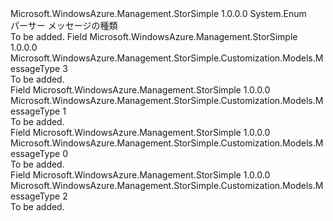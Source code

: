 <Type Name="MessageType" FullName="Microsoft.WindowsAzure.Management.StorSimple.Customization.Models.MessageType">
  <TypeSignature Language="C#" Value="public enum MessageType" />
  <TypeSignature Language="ILAsm" Value=".class public auto ansi sealed MessageType extends System.Enum" />
  <TypeSignature Language="DocId" Value="T:Microsoft.WindowsAzure.Management.StorSimple.Customization.Models.MessageType" />
  <TypeSignature Language="VB.NET" Value="Public Enum MessageType" />
  <TypeSignature Language="F#" Value="type MessageType = " />
  <AssemblyInfo>
    <AssemblyName>Microsoft.WindowsAzure.Management.StorSimple</AssemblyName>
    <AssemblyVersion>1.0.0.0</AssemblyVersion>
  </AssemblyInfo>
  <Base>
    <BaseTypeName>System.Enum</BaseTypeName>
  </Base>
  <Docs>
    <summary>
            パーサー メッセージの種類
            </summary>
    <remarks>To be added.</remarks>
  </Docs>
  <Members>
    <Member MemberName="Error">
      <MemberSignature Language="C#" Value="Error" />
      <MemberSignature Language="ILAsm" Value=".field public static literal valuetype Microsoft.WindowsAzure.Management.StorSimple.Customization.Models.MessageType Error = int32(3)" />
      <MemberSignature Language="DocId" Value="F:Microsoft.WindowsAzure.Management.StorSimple.Customization.Models.MessageType.Error" />
      <MemberSignature Language="VB.NET" Value="Error" />
      <MemberSignature Language="F#" Value="Error = 3" Usage="Microsoft.WindowsAzure.Management.StorSimple.Customization.Models.MessageType.Error" />
      <MemberType>Field</MemberType>
      <AssemblyInfo>
        <AssemblyName>Microsoft.WindowsAzure.Management.StorSimple</AssemblyName>
        <AssemblyVersion>1.0.0.0</AssemblyVersion>
      </AssemblyInfo>
      <ReturnValue>
        <ReturnType>Microsoft.WindowsAzure.Management.StorSimple.Customization.Models.MessageType</ReturnType>
      </ReturnValue>
      <MemberValue>3</MemberValue>
      <Docs>
        <summary>To be added.</summary>
      </Docs>
    </Member>
    <Member MemberName="Info">
      <MemberSignature Language="C#" Value="Info" />
      <MemberSignature Language="ILAsm" Value=".field public static literal valuetype Microsoft.WindowsAzure.Management.StorSimple.Customization.Models.MessageType Info = int32(1)" />
      <MemberSignature Language="DocId" Value="F:Microsoft.WindowsAzure.Management.StorSimple.Customization.Models.MessageType.Info" />
      <MemberSignature Language="VB.NET" Value="Info" />
      <MemberSignature Language="F#" Value="Info = 1" Usage="Microsoft.WindowsAzure.Management.StorSimple.Customization.Models.MessageType.Info" />
      <MemberType>Field</MemberType>
      <AssemblyInfo>
        <AssemblyName>Microsoft.WindowsAzure.Management.StorSimple</AssemblyName>
        <AssemblyVersion>1.0.0.0</AssemblyVersion>
      </AssemblyInfo>
      <ReturnValue>
        <ReturnType>Microsoft.WindowsAzure.Management.StorSimple.Customization.Models.MessageType</ReturnType>
      </ReturnValue>
      <MemberValue>1</MemberValue>
      <Docs>
        <summary>To be added.</summary>
      </Docs>
    </Member>
    <Member MemberName="Verbose">
      <MemberSignature Language="C#" Value="Verbose" />
      <MemberSignature Language="ILAsm" Value=".field public static literal valuetype Microsoft.WindowsAzure.Management.StorSimple.Customization.Models.MessageType Verbose = int32(0)" />
      <MemberSignature Language="DocId" Value="F:Microsoft.WindowsAzure.Management.StorSimple.Customization.Models.MessageType.Verbose" />
      <MemberSignature Language="VB.NET" Value="Verbose" />
      <MemberSignature Language="F#" Value="Verbose = 0" Usage="Microsoft.WindowsAzure.Management.StorSimple.Customization.Models.MessageType.Verbose" />
      <MemberType>Field</MemberType>
      <AssemblyInfo>
        <AssemblyName>Microsoft.WindowsAzure.Management.StorSimple</AssemblyName>
        <AssemblyVersion>1.0.0.0</AssemblyVersion>
      </AssemblyInfo>
      <ReturnValue>
        <ReturnType>Microsoft.WindowsAzure.Management.StorSimple.Customization.Models.MessageType</ReturnType>
      </ReturnValue>
      <MemberValue>0</MemberValue>
      <Docs>
        <summary>To be added.</summary>
      </Docs>
    </Member>
    <Member MemberName="Warning">
      <MemberSignature Language="C#" Value="Warning" />
      <MemberSignature Language="ILAsm" Value=".field public static literal valuetype Microsoft.WindowsAzure.Management.StorSimple.Customization.Models.MessageType Warning = int32(2)" />
      <MemberSignature Language="DocId" Value="F:Microsoft.WindowsAzure.Management.StorSimple.Customization.Models.MessageType.Warning" />
      <MemberSignature Language="VB.NET" Value="Warning" />
      <MemberSignature Language="F#" Value="Warning = 2" Usage="Microsoft.WindowsAzure.Management.StorSimple.Customization.Models.MessageType.Warning" />
      <MemberType>Field</MemberType>
      <AssemblyInfo>
        <AssemblyName>Microsoft.WindowsAzure.Management.StorSimple</AssemblyName>
        <AssemblyVersion>1.0.0.0</AssemblyVersion>
      </AssemblyInfo>
      <ReturnValue>
        <ReturnType>Microsoft.WindowsAzure.Management.StorSimple.Customization.Models.MessageType</ReturnType>
      </ReturnValue>
      <MemberValue>2</MemberValue>
      <Docs>
        <summary>To be added.</summary>
      </Docs>
    </Member>
  </Members>
</Type>